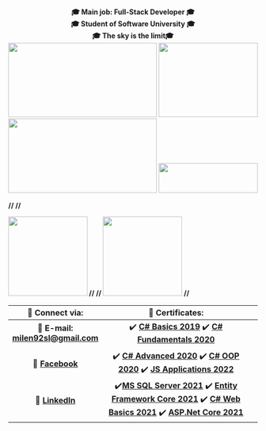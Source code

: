 <!-- Top text and gifs -->
<p align="center">
   <b>🎓 Main job: Full-Stack Developer 🎓<br>🎓 Student of Software University 🎓<br>🎓 The sky is the limit🎓
   <br>
   
   <img width="300" height="150" src="https://media.giphy.com/media/NHvv0Bo3oGq1eTBDd1/giphy.gif">
   <img width="200" height="150" src="https://media.giphy.com/media/du3J3cXyzhj75IOgvA/giphy.gif">
   <img width="300" height="150" src="https://media.giphy.com/media/fwbZnTftCXVocKzfxR/giphy.gif">
   <img width="200" height="60" src="https://visitor-badge.glitch.me/badge?page_id=milen92sl">
</p>

//<!-- Statistics -->
//<div>
//  <img height="160" align="left" src="https://github-readme-stats.vercel.app/api?username=milen92sl&count_public=true&true&hide=issues&show_icons=true" />
//  <img height="160" src="https://github-readme-stats.vercel.app/api/top-langs/?username=milen92sl&layout=compact" />
//</div>

<!-- Table of content -->

| :link: Connect via: | :scroll: Certificates: | | 
| :-: | :-: | :-: |
| :e-mail: **E-mail:**<br/>**milen92sl@gmail.com**| :heavy_check_mark: [**C# Basics 2019**](https://softuni.bg/certificates/details/74121/7b4ee2b9) :heavy_check_mark: [**C# Fundamentals 2020**](https://softuni.bg/certificates/details/97193/cf8c04fd)
| |
| :blue_book: [**Facebook**](https://www.facebook.com/tyzara92/)| :heavy_check_mark: [**C# Advanced 2020**](https://softuni.bg/certificates/details/86634/f04ccd31)  :heavy_check_mark: [**C# OOP 2020**](https://softuni.bg/certificates/details/105518/c62bc584)  :heavy_check_mark: [**JS Applications 2022**](https://softuni.bg/certificates/details/130409/61925278)|
| 💼 [**LinkedIn**](https://www.linkedin.com/in/milen-ivanov-648b04184/)| :heavy_check_mark:[**MS SQL Server 2021**](https://softuni.bg/certificates/details/97896/3e2b77a7) :heavy_check_mark: [**Entity Framework Core 2021**](https://softuni.bg/certificates/details/102571/dcabd6bf) :heavy_check_mark: [**C# Web Basics 2021**](https://softuni.bg/certificates/details/109373/6ce1570d) ✔️ [**ASP.Net Core 2021**](https://softuni.bg/certificates/details/113358/6b490210)
